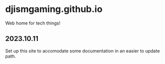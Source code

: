 # djismgaming.github.io
Web home for tech things!

## 2023.10.11

Set up this site to accomodate some documentation in an easier to update path.

 